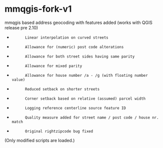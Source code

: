 # mmqgis-fork-v1

mmqgis based address geocoding with features added
(works with QGIS release pre 2.10)

-			Linear interpolation on curved streets
-			Allowance for (numeric) post code alterations
-			Allowance for both street sides having same parity
-			Allowance for mixed parity
-			Allowance for house number /a - /g (with floating number value)
-			Reduced setback on shorter streets
-			Corner setback based on relative (assumed) parcel width
-			Logging reference centerline source feature ID
-			Quality measure added for street name / post code / house nr. match
-			Original rightzipcode bug fixed

(Only modified scripts are loaded.)
